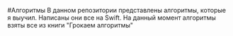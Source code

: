 #Алгоритмы
В данном репозитории представлены алгоритмы, которые я выучил. Написаны они все на Swift. На данный момент алгоритмы взяты все из книги "Грокаем алгоритмы"
